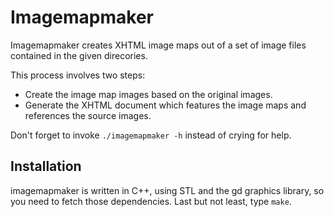 Imagemapmaker
=============

Imagemapmaker creates XHTML image maps out of a set of image files
contained in the given direcories.

This process involves two steps:

- Create the image map images based on the original images.
- Generate the XHTML document which features the image maps
  and references the source images.

Don't forget to invoke `./imagemapmaker -h` instead of crying for help.

Installation
------------

imagemapmaker is written in C++, using STL and the gd graphics library,
so you need to fetch those dependencies.  Last but not least, type `make`.
